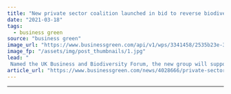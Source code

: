 ```yaml
---
title: "New private sector coalition launched in bid to reverse biodiversity loss"
date: "2021-03-18"
tags: 
  - business green
source: "business green"
image_url: "https://www.businessgreen.com/api/v1/wps/3341458/2535b23e-389d-4f46-8b32-717df80a5eef/6/deforestation-credit-luoman-185x114.jpg"
image_fp: "/assets/img/post_thumbnails/1.jpg"
lead: "
 Named the UK Business and Biodiversity Forum, the new group will support British businesses as they try to tackle worsening biodiversity impacts and risks ..."
article_url: "https://www.businessgreen.com/news/4028666/private-sector-coalition-launched-bid-reverse-biodiversity-loss"
---
```


---
